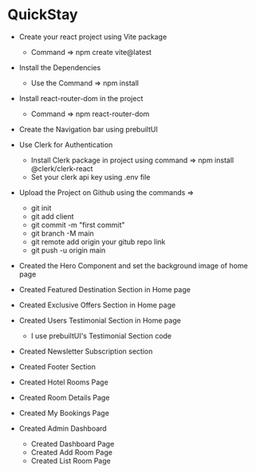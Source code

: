 # QuickStay
- Create your react project using Vite package
  - Command => npm create vite@latest

- Install the Dependencies
  - Use the Command => npm install

- Install  react-router-dom in the project
  - Command => npm react-router-dom

- Create the Navigation bar using prebuiltUI 

- Use Clerk for Authentication
  - Install Clerk package in project using command => npm install @clerk/clerk-react
  - Set your clerk api key using .env file 

- Upload the Project on Github using the commands =>
  - git init
  - git add client
  - git commit -m "first commit"
  - git branch -M main
  - git remote add origin your gitub repo link
  - git push -u origin main

- Created the Hero Component and set the background image of home page

- Created Featured Destination Section in Home page

- Created Exclusive Offers Section in Home page 

- Created Users Testimonial Section in Home page
  - I use prebuiltUI's Testimonial Section code

- Created Newsletter Subscription section 


- Created Footer Section

- Created Hotel Rooms Page

- Created Room Details Page

- Created My Bookings Page

- Created Admin Dashboard 
  - Created Dashboard Page
  - Created Add Room Page
  - Created List Room Page
